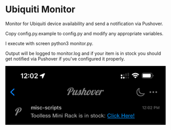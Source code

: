 # Ubiquiti Monitor
Monitor for Ubiquiti device availability and send a notification via Pushover.

Copy config.py.example to config.py and modify any appropriate variables.

I execute with screen python3 monitor.py.

Output will be logged to monitor.log and if your item is in stock you should get notified via Pushover if you've configured it properly. 

![iOS Pushover Screenshot](https://github.com/MrCaturdayNight/ubiquitimon/blob/main/misc/pushover.jpg)